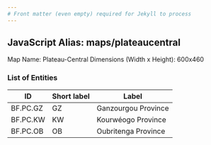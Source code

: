 ```yaml
---
# Front matter (even empty) required for Jekyll to process
---
```


## JavaScript Alias: maps/plateaucentral

Map Name: Plateau-Central
Dimensions (Width x Height): 600x460

### List of Entities

ID | Short label | Label
---|---|---|
BF.PC.GZ|GZ|Ganzourgou Province
BF.PC.KW|KW|Kourwéogo Province
BF.PC.OB|OB|Oubritenga Province
